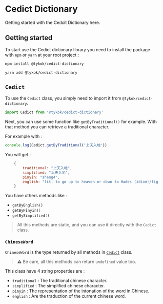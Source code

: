# Cedict Dictionary

Getting started with the Cedcit Dictionary here. 

## Getting started

To start use the Cedict dictionary library you need to install the package with `npm` or `yarn` at your root project :

```bash
npm install @tykok/cedict-dictionary

yarn add @tykok/cedict-dictionary
```

## `Cedict`

To use the `Cedict` class, you simply need to import it from `@tykok/cedict-dictionary`.


```typescript
import Cedict from '@tykok/cedict-dictionary'
```

Next, you can use some function like `getByTraditional()` for example.
With that method you can retrieve a traditional character.

For example with :

```typescript
console.log(Cedict.getByTraditional('上天入地'))
```

You will get :

```javascript
    { 
        traditional: "上天入地", 
        simplified: "上天入地", 
        pinyin: "shang4", 
        english: "lit. to go up to heaven or down to Hades (idiom)/fig. to go to great lengths/to search heaven and earth/" 
    }
```

You have others methods like :

- `getByEnglish()`
- `getByPinyin()`
- `getBySimplified()`

> All this methods are static, and you can use it directly with the `Cedict` class.

### `ChineseWord`

`ChineseWord` is the type returned by all methods in [`Cedict`](#cedict) class.

> ⚠️ Be care, all this methods can return `undefined` value too.

This class have 4 string properties are :

- `traditional` : The traditional chinese character. 
- `simplified` : The simplified chinese character.
- `pinyin` : The representation of the intonation of the word in Chinese.
- `english` : Are the traduction of the current chinese word.